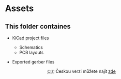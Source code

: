 # Assets

## This folder containes

* KiCad project files
  * Schematics
  * PCB layouts

* Exported gerber files

<p align="center">
    🇨🇿 Českou verzi můžete najít <a href="Electronics/README.cz.md">zde</a>
</p>

